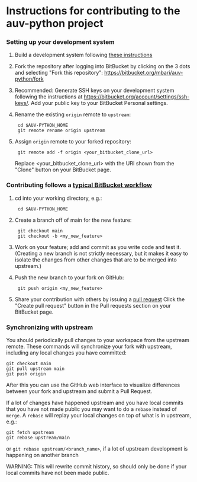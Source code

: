 Instructions for contributing to the auv-python project
=======================================================

### Setting up your development system
 
1. Build a development system following 
   [these instructions](https://bitbucket.org/mbari/auv-python/src/master/README.md)

2. Fork the repository after logging into BitBucket by clicking on the 3 dots and
   selecting "Fork this repository": https://bitbucket.org/mbari/auv-python/fork

3. Recommended: Generate SSH keys on your development system following the instructions at 
   https://bitbucket.org/account/settings/ssh-keys/.  Add your public key to your 
   BitBucket Personal settings.

4. Rename the existing `origin` remote to `upstream`:

        cd $AUV-PYTHON_HOME
        git remote rename origin upstream

5. Assign `origin` remote to your forked repository:

        git remote add -f origin <your_bitbucket_clone_url>

   Replace \<your_bitbucket_clone_url\> with the URI shown from the "Clone" button on your
   BitBucket page.

### Contributing follows a [typical BitBucket workflow](https://support.atlassian.com/bitbucket-cloud/docs/workflow-for-git-feature-branching/)

1. cd into your working directory, e.g.:

        cd $AUV-PYTHON_HOME

2. Create a branch off of main for the new feature: 

        git checkout main
        git checkout -b <my_new_feature>

3. Work on your feature; add and commit as you write code and test it. (Creating a new 
   branch is not strictly necessary, but it makes it easy to isolate the changes from
   other changes that are to be merged into upstream.)

4. Push the new branch to your fork on GitHub:

        git push origin <my_new_feature>

6. Share your contribution with others by issuing a 
   [pull request](https://support.atlassian.com/bitbucket-cloud/docs/use-pull-requests-for-code-review/)
   Click the "Create pull request" button in the Pull requests section on your BitBucket page.

### Synchronizing with upstream

You should periodically pull changes to your workspace from the upstream remote.  These 
commands will synchronize your fork with upstream, including any local changes you have
committed:

    git checkout main
    git pull upstream main
    git push origin

After this you can use the GitHub web interface to visualize differences between your 
fork and upstream and submit a Pull Request.

If a lot of changes have happened upstream and you have local commits that you have 
not made public you may want to do a `rebase` instead of `merge`.  A `rebase` will 
replay your local changes on top of what is in upstream, e.g.:

    git fetch upstream
    git rebase upstream/main

or 
    `git rebase upstream/<branch_name>`, if a lot of upstream development is happening on another branch 

WARNING: This will rewrite commit history, so should only be done if your local commits 
have not been made public.

